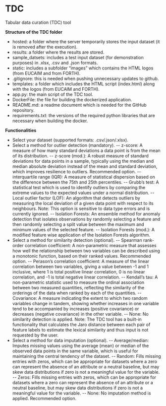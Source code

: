 # TDC
Tabular data curation (TDC) tool

**Structure of the TDC folder**
- hosted: a folder where the server temporarily stores the input dataset (it is removed after the execution).
- results: a folder where the results are stored.
- sample_datsets: includes a test input dataset (for demonstration purposes) in .xlsx, .csv and .json formats.
- static: includes a subfolder “images” which contains the HTML logos (from EUCAIM and from FORTH).
- .gitignore: this is needed when pushing unnecessary updates to github.
- templates: a folder which includes the HTML script (index.html) along with the logos (from EUCAIM and FORTH).
- app.py: the main script of the TDC tool.
- DockerFile: the file for building the dockerized application.
- README.md: a readme document which is needed for the GitHub repository.
- requirements.txt: the versions of the required python libraries that are necessary when building the docker.

**Functionalities**
- Select your dataset (supported formats: .csv/.json/.xlsx).
- Select a method for outlier detection (mandatory).
-- z-score: A measure of how many standard deviations a data point is from the mean of its distribution.
-- z-score (mod.): A robust measure of standard deviations for data points in a sample, typically using the median and median absolute deviation instead of the mean and standard deviation, which improves resilience to outliers. Recommended option.
-- interquartile range (IQR): A measure of statistical dispersion based on the difference between the 75th and 25th percentiles.
-- Grubb’s test: A statistical test which is used to identify outliers by comparing the extreme values to the expected values under a normal distribution.
-- Local outlier factor (LOF): An algorithm that detects outliers by measuring the local deviation of a given data point with respect to its neighbours. Note: This option is sensitive to data type errors and is currently ignored.
-- Isolation Forests: An ensemble method for anomaly detection that isolates observations by randomly selecting a feature and then randomly selecting a split value between the maximum and minimum values of the selected feature.
-- Isolation Forests (mod.): A modified feature wise application of the Isolation Forests algorithm.
- Select a method for similarity detection (optional).
-- Spearman rank-order correlation coefficient: A non-parametric measure that assesses how well the relationship between two variables can be described using a monotonic function, based on their ranked values. Recommended option.
-- Perason’s correlation coefficient: A measure of the linear correlation between two variables, giving a value between -1 and 1 inclusive, where 1 is total positive linear correlation, 0 is no linear correlation, and -1 is total negative linear correlation.
-- Kendall’s tau: A non-parametric statistic used to measure the ordinal association between two measured quantities, reflecting the similarity of the orderings of the data when ranked by each of the quantities.
-- Covariance: A measure indicating the extent to which two random variables change in tandem, showing whether increases in one variable tend to be accompanied by increases (positive covariance) or decreases (negative covariance) in the other variable.
-- None: No similarity detection is applied.
Note: The TDC tool has a built-in functionality that calculates the Jaro distance between each pair of feature labels to estimate the lexical similarity and thus input is not requested by the user.
- Select a method for data imputation (optional).
-- Average/median: Imputes missing values using the average (mean) or median of the observed data points in the same variable, which is useful for maintaining the central tendency of the dataset.
-- Random: Fills missing entries with zeros, which can be appropriate for datasets where a zero can represent the absence of an attribute or a neutral baseline, but may skew data distributions if zero is not a meaningful value for the variable.
-- Zeros: Fills missing entries with zeros, which can be appropriate for datasets where a zero can represent the absence of an attribute or a neutral baseline, but may skew data distributions if zero is not a meaningful value for the variable.
-- None: No imputation method is applied. Recommended option.
